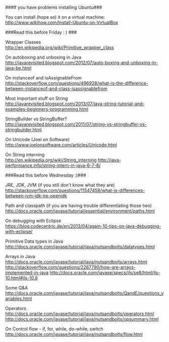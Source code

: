 ###If you have problems installing Ubuntu###

You can install (hope so) it on a virtual machine:
http://www.wikihow.com/Install-Ubuntu-on-VirtualBox

###Read this before Friday : ) ###

Wrapper Classes  
http://en.wikipedia.org/wiki/Primitive_wrapper_class

On autoboxing and unboxing in Java  
http://javarevisited.blogspot.com/2012/07/auto-boxing-and-unboxing-in-java-be.html

On instanceof and isAssignableFrom  
http://stackoverflow.com/questions/496928/what-is-the-difference-between-instanceof-and-class-isassignablefrom

Most important stuff on String  
http://javarevisited.blogspot.com/2013/07/java-string-tutorial-and-examples-beginners-programming.html

StringBuilder vs StringBuffer?  
http://javarevisited.blogspot.com/2011/07/string-vs-stringbuffer-vs-stringbuilder.html

On Unicode (Joel on Software)  
http://www.joelonsoftware.com/articles/Unicode.html

On String interning  
http://en.wikipedia.org/wiki/String_interning
http://java-performance.info/string-intern-in-java-6-7-8/

###Read this before Wednesday :)###

JRE, JDK, JVM (if you still don't know what they are)  
http://stackoverflow.com/questions/11547458/what-is-differences-between-jvm-jdk-jre-openjdk

Path and classpath (if you are having trouble differentiating those two)  
http://docs.oracle.com/javase/tutorial/essential/environment/paths.html

On debugging with Eclipse  
https://blog.codecentric.de/en/2013/04/again-10-tips-on-java-debugging-with-eclipse/

Primitive Data types in Java  
http://docs.oracle.com/javase/tutorial/java/nutsandbolts/datatypes.html

Arrays in Java  
http://docs.oracle.com/javase/tutorial/java/nutsandbolts/arrays.html
http://stackoverflow.com/questions/2267790/how-are-arrays-implemented-in-java
http://docs.oracle.com/javase/specs/jls/se8/html/jls-10.html#jls-10.8

Some Q&A  
http://docs.oracle.com/javase/tutorial/java/nutsandbolts/QandE/questions_variables.html

Operators  
http://docs.oracle.com/javase/tutorial/java/nutsandbolts/operators.html
http://docs.oracle.com/javase/tutorial/java/nutsandbolts/opsummary.html

On Control flow - if, for, while, do-while, switch  
http://docs.oracle.com/javase/tutorial/java/nutsandbolts/flow.html

